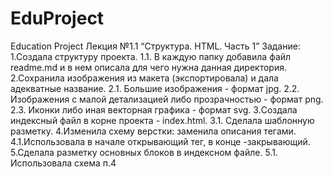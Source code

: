 # EduProject
 Education Project
Лекция №1.1 “Структура. HTML. Часть 1”
Задание:
1.Создала структуру проекта.
1.1. В каждую папку добавила файл readme.md и в нем описала для чего нужна данная директория.
2.Сохранила изображения из макета (экспортировала) и дала адекватные название.
2.1. Большие изображения - формат jpg.
2.2. Изображения с малой детализацией либо прозрачностью - формат png.
2.3. Иконки либо иная векторная графика - формат svg.
3.Создала индексный файл в корне проекта - index.html.
3.1. Сделала шаблонную разметку.
4.Изменила схему верстки: заменила описания тегами.
4.1.Использовала в  начале открывающий тег, в конце -закрывающий.
5.Сделала разметку основных блоков в индексном файле.
5.1. Использовала схема п.4

